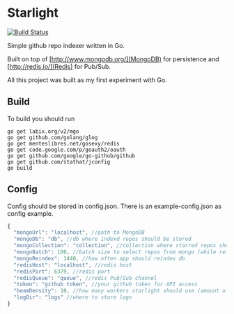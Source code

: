 Starlight
=========
[![Build Status](https://drone.io/github.com/Termina1/starlight/status.png)](https://drone.io/github.com/Termina1/starlight/latest)

Simple github repo indexer written in Go.

Built on top of [http://www.mongodb.org/](MongoDB) for persistence and [http://redis.io/](Redis) for Pub/Sub.

All this project was built as my first experiment with Go.

## Build

To build you should run

```
go get labix.org/v2/mgo
go get github.com/golang/glog
go get menteslibres.net/gosexy/redis
go get code.google.com/p/goauth2/oauth
go get github.com/google/go-github/github
go get github.com/stathat/jconfig
go build
```

## Config

Config should be stored in config.json. There is an example-config.json as config example.

```javascript
{
  "mongoUrl": "localhost", //path to MongoDB
  "mongoDb": "db", //db where indexd repos should be stored
  "mongoCollection": "collection", //collection where starred repos should be stored
  "mongoBatch": 100, //batch size to select repos from mongo (while reindexing db)
  "mongoReindex": 1440, //how often app should reindex db
  "redisHost": "localhost", //redis host
  "redisPort": 6379, //redis port
  "redisQueue": "queue", //redis Pub/Sub channel 
  "token": "github token", //your github token for API access
  "beamDensity": 10, //how many workers starlight should use (amount of concurrently indexed repos)
  "logDir": "logs" //where to store logs
}
```
